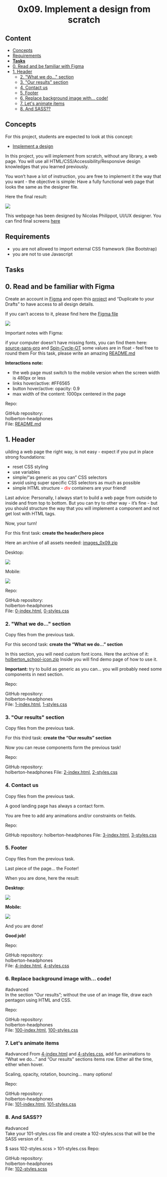 <h1 align="center">0x09. Implement a design from scratch</h1>


<h2>Content</h2>

- [Concepts](#concepts)
- [Requirements](#requirements)
- [**Tasks**](#tasks)
- [0. Read and be familiar with Figma](#0-read-and-be-familiar-with-figma)
- [1. Header](#1-header)
  - [2. "What we do..." section](#2-what-we-do-section)
  - [3. "Our results" section](#3-our-results-section)
  - [4. Contact us](#4-contact-us)
  - [5. Footer](#5-footer)
  - [6. Replace background image with... code!](#6-replace-background-image-with-code)
  - [7. Let's animate items](#7-lets-animate-items)
  - [8. And SASS??](#8-and-sass)

## Concepts
For this project, students are expected to look at this concept:

* [Implement a design](https://intranet.hbtn.io/concepts/220)

<p>In this project, you will implement from scratch, without any library, a web page. You will use all HTML/CSS/Accessibility/Responsive design knowledges that you learned previously.</p>

<p>You won’t have a lot of instruction, you are free to implement it the way that you want - the objective is simple: Have a fully functional web page that looks the same as the designer file.</p>

Here the final result:

<img src="images/1.jpg">  

This webpage has been designed by Nicolas Philippot, UI/UX designer. You can find final screens [here](https://intranet-projects-files.s3.amazonaws.com/holbertonschool-webstack/622/Archive.zip)


## Requirements

* you are not allowed to import external CSS framework (like Bootstrap)
* you are not to use Javascript

## **Tasks**
## 0. Read and be familiar with Figma  

Create an account in [Figma](https://intranet.hbtn.io/rltoken/eumOUW-eMS4X9ZDZg9KPLg) and open this [project](https://intranet.hbtn.io/rltoken/2ED3P1a2wnbQqRLi8aXJKw) and “Duplicate to your Drafts” to have access to all design details.

If you can’t access to it, please find here the [Figma file](https://intranet.hbtn.io/rltoken/NxsDNicWs5KSlsR94kt52A)

<img src="image/../images/2.png">

Important notes with Figma:

if your computer doesn’t have missing fonts, you can find them here: [source-sans-pro](https://intranet.hbtn.io/rltoken/wltHny-KZP3B8JFRvpmVjA) and [Spin-Cycle-OT](https://intranet.hbtn.io/rltoken/Qb96K4nTPQJO1paP_OBELw)
some values are in float - feel free to round them
For this task, please write an amazing [README.md](README.md)

**Interactions note:**

+ the web page must switch to the mobile version when the screen width is 480px or less
+ links hover/active: #FF6565
+ button hover/active: opacity: 0.9
+ max width of the content: 1000px centered in the page  

Repo:

GitHub repository:  
holberton-headphones  
File: [README.md](README.md)
 
## 1. Header
uilding a web page the right way, is not easy - expect if you put in place strong foundations:

+ reset CSS styling
+ use variables
+ simple/“as generic as you can” CSS selectors
+ avoid using super specific CSS selectors as much as possible
+ simple HTML structure - <text style="color: red;">div</text> containers are your friend!  
  
Last advice: Personally, I always start to build a web page from outside to inside and from top to bottom. But you can try to other way - it’s fine - but you should structure the way that you will implement a component and not get lost with HTML tags.

Now, your turn!

For this first task: **create the header/hero piece**

Here an archive of all assets needed: [images_0x09.zip](https://holbertonintranet.s3.amazonaws.com/uploads/misc/2020/3/d1597894d79386c83b9b.zip?X-Amz-Algorithm=AWS4-HMAC-SHA256&X-Amz-Credential=AKIARDDGGGOUWMNL5ANN%2F20210823%2Fus-east-1%2Fs3%2Faws4_request&X-Amz-Date=20210823T184417Z&X-Amz-Expires=345600&X-Amz-SignedHeaders=host&X-Amz-Signature=eb2657cdd36e8c5e0a8456702107ef789886ba24753b565a8aa3ed6d04d4c70a)

Desktop:

<img src="images/01.gif">

Mobile:

<img src="images/02.gif">

Repo:

GitHub repository:  
holberton-headphones  
File: [0-index.html](0-index.html), [0-styles.css](0-styles.css)
 
### 2. "What we do..." section
Copy files from the previous task.

For this second task: **create the “What we do…” section**

In this section, you will need custom font icons. Here the archive of it: [holberton_school-icon.zip](https://holbertonintranet.s3.amazonaws.com/uploads/misc/2020/3/7159d988278de54d859d.zip?X-Amz-Algorithm=AWS4-HMAC-SHA256&X-Amz-Credential=AKIARDDGGGOUWMNL5ANN%2F20210823%2Fus-east-1%2Fs3%2Faws4_request&X-Amz-Date=20210823T184417Z&X-Amz-Expires=345600&X-Amz-SignedHeaders=host&X-Amz-Signature=ead8b6cc8e4443e1b90bc1e17ad38bb0a9590a23f47818a9e9228f9691632152) Inside you will find demo page of how to use it.

**Important:** try to build as generic as you can… you will probably need some components in next section.

Repo:

GitHub repository:  
holberton-headphones  
File: [1-index.html](1-index.html), [1-styles.css](1-styles.css)
 
### 3. "Our results" section
Copy files from the previous task.

For this third task: **create the “Our results” section**

Now you can reuse components form the previous task!

Repo:

GitHub repository:   
holberton-headphones
File: [2-index.html](2-index.html), [2-styles.css](2-styles.css)
 
### 4. Contact us
Copy files from the previous task.

A good landing page has always a contact form.

You are free to add any animations and/or constraints on fields.

Repo:

GitHub repository: holberton-headphones
File: [3-index.html](3-index.html), [3-styles.css](3-styles.css)
 
### 5. Footer
Copy files from the previous task.

Last piece of the page… the Footer!

When you are done, here the result:

**Desktop:**

<img src="images/03.gif">

**Mobile:**

<img src="images/04.gif">

And you are done!

**Good job!**

Repo:

GitHub repository:  
holberton-headphones  
File: [4-index.html](4-index.html), [4-styles.css](4-styles.css)
 
### 6. Replace background image with... code!  
#advanced  
In the section “Our results”; without the use of an image file, draw each pentagon using HTML and CSS.

Repo:

GitHub repository:  
holberton-headphones  
File: [100-index.html](100-index.html), [100-styles.css](100-styles.css)
 
### 7. Let's animate items  
#advanced
From [4-index.html](4-index.html) and [4-styles.css](4-styles.css), add fun animations to “What we do…” and “Our results” sections items row. Either all the time, either when hover.

Scaling, opacity, rotation, bouncing… many options!

Repo:

GitHub repository:  
holberton-headphones  
File: [101-index.html](101-index.html), [101-styles.css](101-styles.css)
 
### 8. And SASS??  
#advanced  
Take your 101-styles.css file and create a 102-styles.scss that will be the SASS version of it.

$ sass 102-styles.scss > 101-styles.css
Repo:

GitHub repository:  
holberton-headphones  
File: [102-styles.scss](102-styles.scss)
 